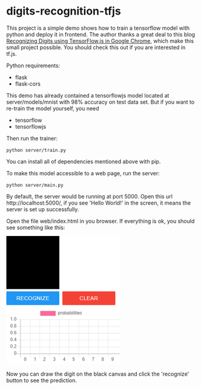# digits-recognition-tfjs

This project is a simple demo shows how to train a tensorflow model with python and deploy it in frontend. The author thanks a great deal to this blog [Recognizing Digits using TensorFlow.js in Google Chrome](https://gogul09.github.io/software/digit-recognizer-tf-js), which make this small project possible. You should check this out if you are interested in tf.js.

Python requirements:
* flask
* flask-cors

This demo has already contained a tensorflowjs model located at server/models/mnist with 98% accuracy on test data set. But if you want to re-train the model yourself, you need
* tensorflow
* tensorflowjs

Then run the trainer:
```
python server/train.py
```

You can install all of dependencies mentioned above with pip.

To make this model accessible to a web page, run the server:
```
python server/main.py
```

By default, the server would be running at port 5000. Open this url http://localhost:5000/, if you see 'Hello World!' in the screen, it means the server is set up successfully.

Open the file web/index.html in you browser. If everything is ok, you should see something like this:

![demo](./demo.png)

Now you can draw the digit on the black canvas and click the 'recognize' button to see the prediction.
